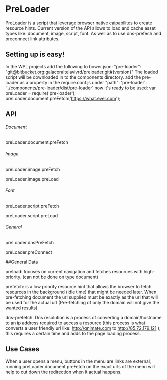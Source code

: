 # PreLoader

PreLoader is a script that leverage browser native caipabilites to create resource hints.
Current version of the API allows to load and cache asset types like: document, image, script, font.
As well as to use dns-prefech and preconnect link attributes.

## Setting up is easy!

In the WPL projects add the following to bower.json:
"pre-loader": "git@bitbucket.org:galacoraltelavivrd/preloader.git#{version}"
The loaded script will be downloaded in to the components directory.
add the pre-loader as a property in the require.conf.js under "path":
'pre-loader': '../components/pre-loader/dist/pre-loader'
now it's ready to be used:
var preLoader = require('pre-loader');
preLoader.document.preFetch('https://what.ever.com');

## API

###### Document

preLoader.document.preFetch

###### Image

preLoader.image.preFetch

preLoader.image.preLoad

###### Font

preLoader.script.preFetch

preLoader.script.preLoad

###### General

preLoader.dnsPreFetch

preLoader.preConnect

##General Data

preload: focuses on current navigation and fetches resources with high-priority. (can not be done on type document)

prefetch: is a low priority resource hint that allows the browser to fetch resources in the background
(idle time) that might be needed later.
When pre-fetching document the url supplied must be exactly as the url that will be used for the actual url
(Pre-fetching of only the domain will not give the wanted results)

dns-prefetch: Dns resolution is a process of converting a domain/hostname to an ip address required to access
a resource (this process is what converts a user friendly url like: http://qnimate.com to http://85.72.179.121 );
this requires a certain time and adds to the page loading process.

## Use Cases

When a user opens a menu, buttons in the menu are links are external, running preLoader.document.preFetch on the
exact urls of the menu will help to cut down the redirection when it actual happens.



